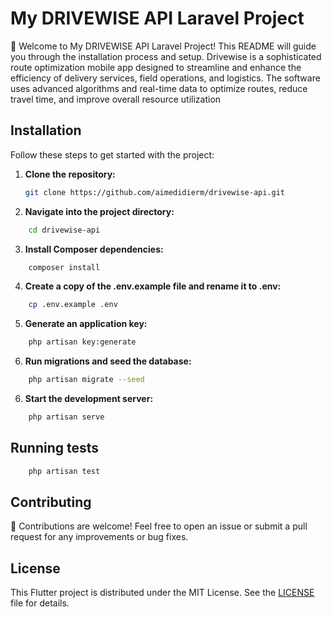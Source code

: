 # My DRIVEWISE API Laravel Project

🚀 Welcome to My DRIVEWISE API Laravel Project! This README will guide you through the installation process and setup.
Drivewise is a sophisticated route optimization mobile app designed to streamline and enhance the efficiency of delivery services, field operations, and logistics. The software uses advanced algorithms and real-time data to optimize routes, reduce travel time, and improve overall resource utilization

## Installation

Follow these steps to get started with the project:

1. **Clone the repository:**

    ```bash
    git clone https://github.com/aimedidierm/drivewise-api.git
    ```

2. **Navigate into the project directory:**

```bash
    cd drivewise-api
```

3. **Install Composer dependencies:**

```bash
    composer install
```

4. **Create a copy of the .env.example file and rename it to .env:**

```bash
    cp .env.example .env
```

5. **Generate an application key:**

```bash
    php artisan key:generate
```

6. **Run migrations and seed the database:**

```bash
    php artisan migrate --seed
```

6. **Start the development server:**

```bash
    php artisan serve
```

## Running tests

```bash
    php artisan test
```

## Contributing

🎉 Contributions are welcome! Feel free to open an issue or submit a pull request for any improvements or bug fixes.

## License

This Flutter project is distributed under the MIT License. See the [LICENSE](LICENSE) file for details.
